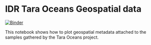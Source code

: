 # IDR Tara Oceans Geospatial data
[![Binder](https://mybinder.org/badge_logo.svg)](https://mybinder.org/v2/gist/manics/a798729bbaaf285eb529765d42f2d85c/master?urlpath=%2Flab%2Ftree%2FTara_Oceans_Geospatial.ipynb)

This notebook shows how to plot geospatial metadata attached to the samples gathered by the Tara Oceans project.
